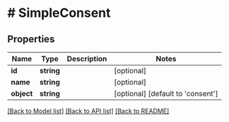 # # SimpleConsent

## Properties

Name | Type | Description | Notes
------------ | ------------- | ------------- | -------------
**id** | **string** |  | [optional]
**name** | **string** |  | [optional]
**object** | **string** |  | [optional] [default to 'consent']

[[Back to Model list]](../../README.md#models) [[Back to API list]](../../README.md#endpoints) [[Back to README]](../../README.md)
